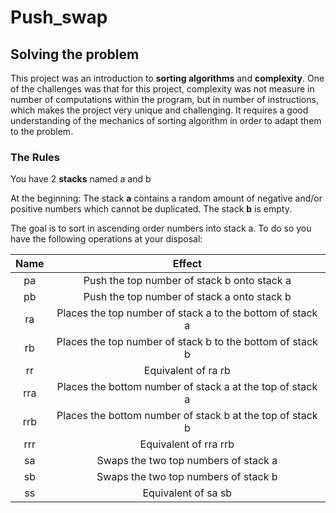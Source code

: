# Push_swap

## Solving the problem

This project was an introduction to **sorting algorithms** and **complexity**. One of the challenges was that for this project, complexity was not measure in number of computations within the program, but in number of instructions, which makes the project very unique and challenging. It requires a good understanding of the mechanics of sorting algorithm in order to adapt them to the problem.

### The Rules

You have 2 **stacks** named a and b

At the beginning:
The stack **a** contains a random amount of negative and/or positive numbers which cannot be duplicated.
The stack **b** is empty.

The goal is to sort in ascending order numbers into stack a. To do so you have the following operations at your disposal:

| Name | Effect |
|:----:|:------:|
| pa | Push the top number of stack b onto stack a |
| pb | Push the top number of stack a onto stack b |
| ra | Places the top number of stack a to the bottom of stack a |
| rb | Places the top number of stack b to the bottom of stack b |
| rr | Equivalent of ra rb |
| rra | Places the bottom number of stack a at the top of stack a |
| rrb | Places the bottom number of stack b at the top of stack b |
| rrr | Equivalent of rra rrb |
| sa | Swaps the two top numbers of stack a |
| sb | Swaps the two top numbers of stack b |
| ss | Equivalent of sa sb |